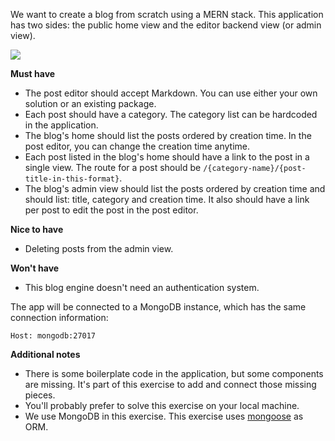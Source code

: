 We want to create a blog from scratch using a MERN stack. This application has two sides: the public home view and the editor backend view (or admin view).


![](https://cln.sh/9JZlku)

**Must have**

* The post editor should accept Markdown. You can use either your own solution or an existing package.
* Each post should have a category. The category list can be hardcoded in the application.
* The blog's home should list the posts ordered by creation time. In the post editor, you can change the creation time anytime.
* Each post listed in the blog's home should have a link to the post in a single view. The route for a post should be `/{category-name}/{post-title-in-this-format}`.
* The blog's admin view should list the posts ordered by creation time and should list: title, category and creation time. It also should have a link per post to edit the post in the post editor.

**Nice to have**


* Deleting posts from the admin view.

**Won't have**

* This blog engine doesn't need an authentication system.

The app will be connected to a MongoDB instance, which has the same connection information:

```
Host: mongodb:27017
```

**Additional notes**

* There is some boilerplate code in the application, but some components are missing. It's part of this exercise to add and connect those missing pieces.
* You'll probably prefer to solve this exercise on your local machine.
* We use MongoDB in this exercise. This exercise uses [mongoose](https://mongoosejs.com/) as ORM.
